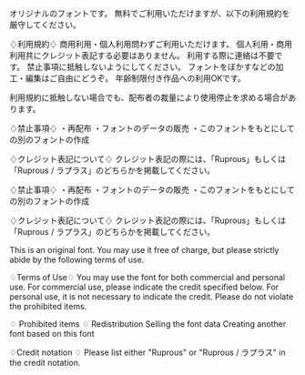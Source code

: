 オリジナルのフォントです。
無料でご利用いただけますが、以下の利用規約を厳守してください。

♢利用規約♢
商用利用・個人利用問わずご利用いただけます。
個人利用・商用利用共にクレジット表記する必要はありません。
利用する際に連絡は不要です。
禁止事項に抵触しないようにしてください。
フォントをぼかすなどの加工・編集はご自由にどうぞ。
年齢制限付き作品への利用OKです。

利用規約に抵触しない場合でも、配布者の裁量により使用停止を求める場合があります。

♢禁止事項♢
・再配布
・フォントのデータの販売
・このフォントをもとにしての別のフォントの作成

♢クレジット表記について♢
クレジット表記の際には、「Ruprous」もしくは「Ruprous / ラプラス」のどちらかを掲載してください。

♢禁止事項♢
・再配布
・フォントのデータの販売
・このフォントをもとにしての別のフォントの作成

♢クレジット表記について♢
クレジット表記の際には、「Ruprous」もしくは「Ruprous / ラプラス」のどちらかを掲載してください。

This is an original font.
You may use it free of charge, but please strictly abide by the following terms of use.

♢Terms of Use♢
You may use the font for both commercial and personal use.
For commercial use, please indicate the credit specified below.
For personal use, it is not necessary to indicate the credit.
Please do not violate the prohibited items.

♢ Prohibited items ♢
Redistribution
Selling the font data
Creating another font based on this font

♢Credit notation ♢
Please list either "Ruprous" or "Ruprous / ラプラス" in the credit notation.
